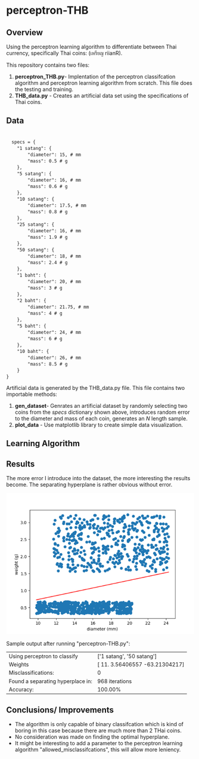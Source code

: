 # perceptron-THB

## Overview
Using the perceptron learning algorithm to differentiate between Thai currency, specifically Thai coins: (เหรียญ  riianR).

This repository contains two files:
<ol>
  <li><strong>perceptron_THB.py</strong>- Implentation of the perceptron classifcation algorithm and perceptron learning algorithm from scratch.  This file does the testing and training.</li> 
  <li><strong>THB_data.py</strong> - Creates an artificial data set using the specifications of Thai coins.</li> 
</ol>

## Data

<code>
  specs = {
    "1 satang": {
        "diameter": 15, # mm
        "mass": 0.5 # g
    },
    "5 satang": {
        "diameter": 16, # mm
        "mass": 0.6 # g
    },
    "10 satang": {
        "diameter": 17.5, # mm
        "mass": 0.8 # g
    },
    "25 satang": {
        "diameter": 16, # mm
        "mass": 1.9 # g
    },
    "50 satang": {
        "diameter": 18, # mm
        "mass": 2.4 # g
    },
    "1 baht": {
        "diameter": 20, # mm
        "mass": 3 # g
    },
    "2 baht": {
        "diameter": 21.75, # mm
        "mass": 4 # g
    },
    "5 baht": {
        "diameter": 24, # mm
        "mass": 6 # g
    },
    "10 baht": {
        "diameter": 26, # mm
        "mass": 8.5 # g
    }
}
</code>

Artificial data is generated by the THB_data.py file.  This file contains two importable methods:
<ol>
    <li><strong>gen_dataset</strong>- Genrates an artificial dataset by randomly selecting two coins from the <i>specs</i> dictionary shown above, introduces random error to the diameter and mass of each coin, generates an <i>N</i> length sample.</li> 
  <li><strong>plot_data</strong> - Use matplotlib library to create simple data visualization.</li> 
</ol>

## Learning Algorithm

## Results

The more error I introduce into the dataset, the more interesting the results become.  The separating hyperplane is rather obvious without error.

<img src="https://github.com/nps6-uwf/perceptron-THB/blob/main/assets/Figure_1.png?raw=true"></img>

Sample output after running "perceptron-THB.py":
<table>
  <tr>
    <td>Using perceptron to classify</td><td>['1 satang', '50 satang']</td>
  </tr>
  <tr>
    <td>Weights</td><td>[ 11.           3.56406557 -63.21304217]</td>
  </tr>
  <tr>
    <td>Misclassifications:</td><td>0</td>
  </tr>
  <tr>
    <td>Found a separating hyperplace in:</td><td>968 iterations</td>
  </tr>
  <tr>
    <td>Accuracy:</td><td>100.00%</td>
  </tr>
</table>

  

## Conclusions/ Improvements
<ul>
  <li>The algorithm is only capable of binary classifcation which is kind of boring in this case because there are much more than 2 THai coins.</li>
  <li>No consideration was made on finding the optimal hyperplane.</li>
  <li>It might be interesting to add a parameter to the perceptron learning algorithm "allowed_misclassifcations", this will allow more leniency.</li>
</ul>

